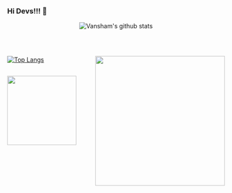 ### Hi Devs!!! 👋
 <p align="center">
  <img align="center" src="https://github-readme-stats.vercel.app/api?username=Mystery-2-Dev&show_icons=true&theme=radical" alt="Vansham's github stats" />
  </p>
<br>

##

[![Top Langs](https://github-readme-stats.vercel.app/api/top-langs/?username=Mystery-2-Dev&layout=compact&theme=radical)](https://github.com/Mystery-2-Dev/github-readme-stats)
<img align='right' src="https://github.com/Mystery-2-Dev/Mystery-2-Dev/blob/master/github_octocat.gif" width='300'>
 ##
 
  <img src="https://komarev.com/ghpvc/?username=Mystery-2-dev" width=160px/>
